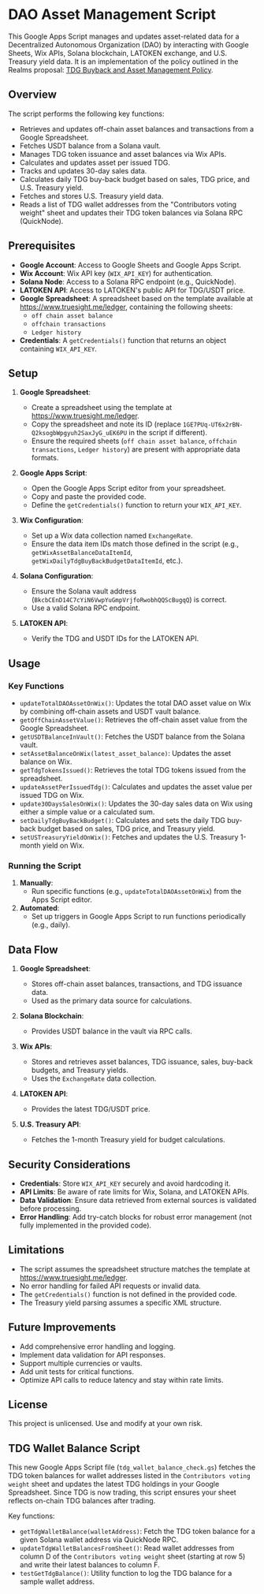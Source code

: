 # DAO Asset Management Script

This Google Apps Script manages and updates asset-related data for a Decentralized Autonomous Organization (DAO) by interacting with Google Sheets, Wix APIs, Solana blockchain, LATOKEN exchange, and U.S. Treasury yield data. It is an implementation of the policy outlined in the Realms proposal: [TDG Buyback and Asset Management Policy](https://app.realms.today/dao/2yH36PrWii3RthpHtdJVYaPgBzfcSLe7oevvGRavrut7/proposal/8swdcY3CMx13BfVcx3ffEtHEHVHaUZJxxfrAF7f1HHrc).

## Overview

The script performs the following key functions:

- Retrieves and updates off-chain asset balances and transactions from a Google Spreadsheet.
- Fetches USDT balance from a Solana vault.
- Manages TDG token issuance and asset balances via Wix APIs.
- Calculates and updates asset per issued TDG.
- Tracks and updates 30-day sales data.
- Calculates daily TDG buy-back budget based on sales, TDG price, and U.S. Treasury yield.
- Fetches and stores U.S. Treasury yield data.
- Reads a list of TDG wallet addresses from the "Contributors voting weight" sheet and updates their TDG token balances via Solana RPC (QuickNode).

## Prerequisites

- **Google Account**: Access to Google Sheets and Google Apps Script.
- **Wix Account**: Wix API key (`WIX_API_KEY`) for authentication.
- **Solana Node**: Access to a Solana RPC endpoint (e.g., QuickNode).
- **LATOKEN API**: Access to LATOKEN's public API for TDG/USDT price.
- **Google Spreadsheet**: A spreadsheet based on the template available at https://www.truesight.me/ledger, containing the following sheets:
  - `off chain asset balance`
  - `offchain transactions`
  - `Ledger history`
- **Credentials**: A `getCredentials()` function that returns an object containing `WIX_API_KEY`.

## Setup

1. **Google Spreadsheet**:

   - Create a spreadsheet using the template at https://www.truesight.me/ledger.
   - Copy the spreadsheet and note its ID (replace `1GE7PUq-UT6x2rBN-Q2ksogbWpgyuh2SaxJyG_uEK6PU` in the script if different).
   - Ensure the required sheets (`off chain asset balance`, `offchain transactions`, `Ledger history`) are present with appropriate data formats.

2. **Google Apps Script**:

   - Open the Google Apps Script editor from your spreadsheet.
   - Copy and paste the provided code.
   - Define the `getCredentials()` function to return your `WIX_API_KEY`.

3. **Wix Configuration**:

   - Set up a Wix data collection named `ExchangeRate`.
   - Ensure the data item IDs match those defined in the script (e.g., `getWixAssetBalanceDataItemId`, `getWixDailyTdgBuyBackBudgetDataItemId`, etc.).

4. **Solana Configuration**:

   - Ensure the Solana vault address (`BkcbCEnD14C7cYiN6VwpYuGmpVrjfoRwobhQQScBugqQ`) is correct.
   - Use a valid Solana RPC endpoint.

5. **LATOKEN API**:

   - Verify the TDG and USDT IDs for the LATOKEN API.

## Usage

### Key Functions

- `updateTotalDAOAssetOnWix()`: Updates the total DAO asset value on Wix by combining off-chain assets and USDT vault balance.
- `getOffChainAssetValue()`: Retrieves the off-chain asset value from the Google Spreadsheet.
- `getUSDTBalanceInVault()`: Fetches the USDT balance from the Solana vault.
- `setAssetBalanceOnWix(latest_asset_balance)`: Updates the asset balance on Wix.
- `getTdgTokensIssued()`: Retrieves the total TDG tokens issued from the spreadsheet.
- `updateAssetPerIssuedTdg()`: Calculates and updates the asset value per issued TDG on Wix.
- `update30DaysSalesOnWix()`: Updates the 30-day sales data on Wix using either a simple value or a calculated sum.
- `setDailyTdgBuyBackBudget()`: Calculates and sets the daily TDG buy-back budget based on sales, TDG price, and Treasury yield.
- `setUSTreasuryYieldOnWix()`: Fetches and updates the U.S. Treasury 1-month yield on Wix.

### Running the Script

1. **Manually**:
   - Run specific functions (e.g., `updateTotalDAOAssetOnWix`) from the Apps Script editor.
2. **Automated**:
   - Set up triggers in Google Apps Script to run functions periodically (e.g., daily).

## Data Flow

1. **Google Spreadsheet**:

   - Stores off-chain asset balances, transactions, and TDG issuance data.
   - Used as the primary data source for calculations.

2. **Solana Blockchain**:

   - Provides USDT balance in the vault via RPC calls.

3. **Wix APIs**:

   - Stores and retrieves asset balances, TDG issuance, sales, buy-back budgets, and Treasury yields.
   - Uses the `ExchangeRate` data collection.

4. **LATOKEN API**:

   - Provides the latest TDG/USDT price.

5. **U.S. Treasury API**:

   - Fetches the 1-month Treasury yield for budget calculations.

## Security Considerations

- **Credentials**: Store `WIX_API_KEY` securely and avoid hardcoding it.
- **API Limits**: Be aware of rate limits for Wix, Solana, and LATOKEN APIs.
- **Data Validation**: Ensure data retrieved from external sources is validated before processing.
- **Error Handling**: Add try-catch blocks for robust error management (not fully implemented in the provided code).

## Limitations

- The script assumes the spreadsheet structure matches the template at https://www.truesight.me/ledger.
- No error handling for failed API requests or invalid data.
- The `getCredentials()` function is not defined in the provided code.
- The Treasury yield parsing assumes a specific XML structure.

## Future Improvements

- Add comprehensive error handling and logging.
- Implement data validation for API responses.
- Support multiple currencies or vaults.
- Add unit tests for critical functions.
- Optimize API calls to reduce latency and stay within rate limits.

## License

This project is unlicensed. Use and modify at your own risk.
## TDG Wallet Balance Script

This new Google Apps Script file (`tdg_wallet_balance_check.gs`) fetches the TDG token balances for wallet addresses listed in the `Contributors voting weight` sheet and updates the latest TDG holdings in your Google Spreadsheet. Since TDG is now trading, this script ensures your sheet reflects on-chain TDG balances after trading.

Key functions:

- `getTdgWalletBalance(walletAddress)`: Fetch the TDG token balance for a given Solana wallet address via QuickNode RPC.
- `updateTdgWalletBalancesFromSheet()`: Read wallet addresses from column D of the `Contributors voting weight` sheet (starting at row 5) and write their latest balances to column F.
- `testGetTdgBalance()`: Utility function to log the TDG balance for a sample wallet address.